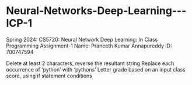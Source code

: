 # Neural-Networks-Deep-Learning---ICP-1

Spring 2024: CS5720: Neural Network Deep Learning: In Class Programming Assignment-1
Name: Praneeth Kumar Annapureddy ID: 700747594

Delete at least 2 characters, reverse the resultant string
Replace each occurrence of ‘python’ with ‘pythons’
Letter grade based on an input class score, using if statement conditions

